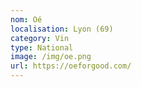 ```yaml
---
nom: Oé
localisation: Lyon (69)
category: Vin
type: National
image: /img/oe.png
url: https://oeforgood.com/
---
```

